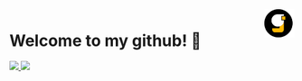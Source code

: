 
<img align="right" height="50em" src="https://github.com/guitrocha/guitrocha/blob/main/pics/gitcloud.gif"/>
<div>
  <h1>Welcome to my github! 👋</h1>
  
</div>
<div>
  <a href="https://github.com/guitrocha">
  <img height="180em" src="https://github-readme-stats.vercel.app/api?username=guitrocha&show_icons=true&theme=vision-friendly-dark&include_all_commits=true&count_private=true"/>
  <img height="180em" src="https://github-readme-stats.vercel.app/api/top-langs/?username=guitrocha&layout=compact&langs_count=7&theme=vision-friendly-dark"/>
</div>
 


  
<!--
**guitrocha/guitrocha** is a ✨ _special_ ✨ repository because its `README.md` (this file) appears on your GitHub profile.

Here are some ideas to get you started:

- 🔭 I’m currently working on ...
- 🌱 I’m currently learning ...
- 👯 I’m looking to collaborate on ...
- 🤔 I’m looking for help with ...
- 💬 Ask me about ...
- 📫 How to reach me: ...
- 😄 Pronouns: ...
- ⚡ Fun fact: ...
-->
